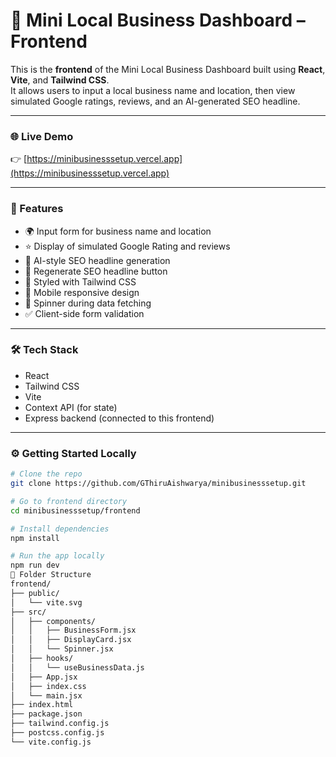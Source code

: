 # 🚀 Mini Local Business Dashboard – Frontend

This is the **frontend** of the Mini Local Business Dashboard built using **React**, **Vite**, and **Tailwind CSS**.  
It allows users to input a local business name and location, then view simulated Google ratings, reviews, and an AI-generated SEO headline.

---

### 🌐 Live Demo

👉 [https://minibusinesssetup.vercel.app](https://minibusinesssetup.vercel.app)

---

### 📸 Features

- 🌍 Input form for business name and location
- ⭐ Display of simulated Google Rating and reviews
- 🧠 AI-style SEO headline generation
- 🔁 Regenerate SEO headline button
- 💅 Styled with Tailwind CSS
- 📱 Mobile responsive design
- 🔄 Spinner during data fetching
- ✅ Client-side form validation

---

### 🛠️ Tech Stack

- React
- Tailwind CSS
- Vite
- Context API (for state)
- Express backend (connected to this frontend)

---

### ⚙️ Getting Started Locally

```bash
# Clone the repo
git clone https://github.com/GThiruAishwarya/minibusinesssetup.git

# Go to frontend directory
cd minibusinesssetup/frontend

# Install dependencies
npm install

# Run the app locally
npm run dev
🌈 Folder Structure
frontend/
├── public/
│   └── vite.svg
├── src/
│   ├── components/
│   │   ├── BusinessForm.jsx
│   │   ├── DisplayCard.jsx
│   │   └── Spinner.jsx
│   ├── hooks/
│   │   └── useBusinessData.js
│   ├── App.jsx
│   ├── index.css
│   └── main.jsx
├── index.html
├── package.json
├── tailwind.config.js
├── postcss.config.js
└── vite.config.js
